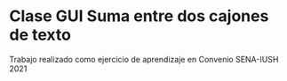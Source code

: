 # Clase GUI Suma entre dos cajones de texto
Trabajo realizado como ejercicio de aprendizaje en Convenio SENA-IUSH 2021

